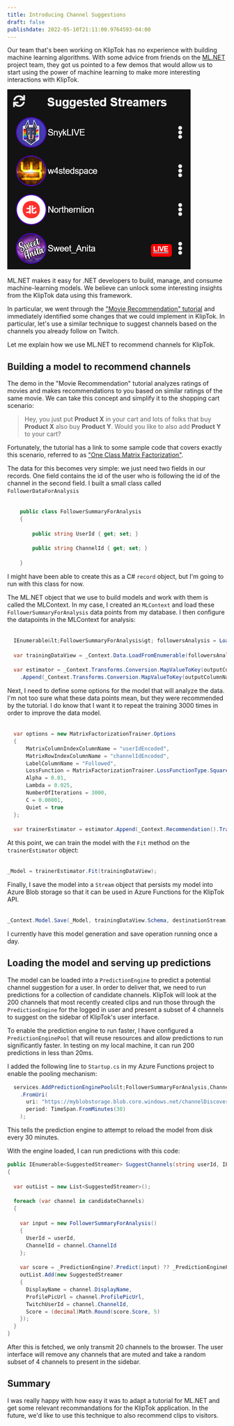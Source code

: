 ```yaml
---
title: Introducing Channel Suggestions
draft: false
publishdate: 2022-05-10T21:11:00.9764593-04:00
---
```


Our team that's been working on KlipTok has no experience with building machine learning algorithms.  With some advice from friends on the [ML.NET](https://dotnet.microsoft.com/apps/machinelearning-ai/ml-dotnet) project team, they got us pointed to a few demos that would allow us to start using the power of machine learning to make more interesting interactions with KlipTok.

![The new suggested streamers panel on KlipTok, generated using ML.NET](img/601-MachineLearningGeneratedSuggestedStreamers.png)

ML.NET makes it easy for .NET developers to build, manage, and consume machine-learning models.  We believe can unlock some interesting insights from the KlipTok data using this framework.

In particular, we went through the ["Movie Recommendation" tutorial](https://docs.microsoft.com/dotnet/machine-learning/tutorials/movie-recommendation) and immediately identified some changes that we could implement in KlipTok.  In particular, let's use a similar technique to suggest channels based on the channels you already follow on Twitch.

Let me explain how we use ML.NET to recommend channels for KlipTok.

## Building a model to recommend channels

The demo in the "Movie Recommendation" tutorial analyzes ratings of movies and makes recommendations to you based on similar ratings of the same movie.  We can take this concept and simplify it to the shopping cart scenario:

> Hey, you just put **Product X** in your cart and lots of folks that buy **Product X** also buy **Product Y**.  Would you like to also add **Product Y** to your cart?

Fortunately, the tutorial has a link to some sample code that covers exactly this scenario, referred to as ["One Class Matrix Factorization"](https://github.com/dotnet/machinelearning-samples/tree/main/samples/csharp/getting-started/MatrixFactorization_ProductRecommendation).

The data for this becomes very simple:  we just need two fields in our records.  One field contains the id of the user who is following the id of the channel in the second field.  I built a small class called `FollowerDataForAnalysis`

```csharp

	public class FollowerSummaryForAnalysis
	{

		public string UserId { get; set; }

		public string ChannelId { get; set; }

	}

```

I might have been able to create this as a C# `record` object, but I'm going to run with this class for now.

The ML.NET object that we use to build models and work with them is called the MLContext.  In my case, I created an `MLContext` and load these `FollowerSummaryForAnalysis` data points from my database.  I then configure the datapoints in the MLContext for analysis:

```csharp

  IEnumerable&lt;FollowerSummaryForAnalysis&gt; followersAnalysis = LoadFromDatabase();

  var trainingDataView = _Context.Data.LoadFromEnumerable(followersAnalysis);

  var estimator = _Context.Transforms.Conversion.MapValueToKey(outputColumnName: "userIdEncoded", inputColumnName: nameof(FollowerSummaryForAnalysis.UserId))
    .Append(_Context.Transforms.Conversion.MapValueToKey(outputColumnName: "channelIdEncoded", inputColumnName: nameof(FollowerSummaryForAnalysis.ChannelId)));

```

Next, I need to define some options for the model that will analyze the data.  I'm not too sure what these data points mean, but they were recommended by the tutorial.  I do know that I want it to repeat the training 3000 times in order to improve the data model.

```csharp

  var options = new MatrixFactorizationTrainer.Options
  {
      MatrixColumnIndexColumnName = "userIdEncoded",
      MatrixRowIndexColumnName = "channelIdEncoded",
      LabelColumnName = "Followed",
      LossFunction = MatrixFactorizationTrainer.LossFunctionType.SquareLossOneClass,
      Alpha = 0.01,
      Lambda = 0.025,
      NumberOfIterations = 3000,
      C = 0.00001,
      Quiet = true
  };

  var trainerEstimator = estimator.Append(_Context.Recommendation().Trainers.MatrixFactorization(options));

```

At this point, we can train the model with the `Fit` method on the `trainerEstimator` object:

```csharp

_Model = trainerEstimator.Fit(trainingDataView);

```

Finally, I save the model into a `Stream` object that persists my model into Azure Blob storage so that it can be used in Azure Functions for the KlipTok API.

```csharp

_Context.Model.Save(_Model, trainingDataView.Schema, destinationStream);

```

I currently have this model generation and save operation running once a day.

## Loading the model and serving up predictions

The model can be loaded into a `PredictionEngine` to predict a potential channel suggestion for a user.  In order to deliver that, we need to run predictions for a collection of candidate channels.  KlipTok will look at the 200 channels that most recently created clips and run those through the `PredictionEngine` for the logged in user and present a subset of 4 channels to suggest on the sidebar of KlipTok's user interface.

To enable the prediction engine to run faster, I have configured a `PredictionEnginePool` that will reuse resources and allow predictions to run significantly faster.  In testing on my local machine, it can run 200 predictions in less than 20ms. 

I added the following line to `Startup.cs` in my Azure Functions project to enable the pooling mechanism:

```csharp
  services.AddPredictionEnginePool&lt;FollowerSummaryForAnalysis,ChannelPrediction&gt;()
    .FromUri(
      uri: "https://myblobstorage.blob.core.windows.net/channelDiscoveryModel.zip",
      period: TimeSpan.FromMinutes(30)
    );
```

This tells the prediction engine to attempt to reload the model from disk every 30 minutes.

With the engine loaded, I can run predictions with this code:

```csharp
public IEnumerable<SuggestedStreamer> SuggestChannels(string userId, IEnumerable<ChannelProfile> candidateChannels, int maxCount)
{

  var outList = new List<SuggestedStreamer>();

  foreach (var channel in candidateChannels)
  {

    var input = new FollowerSummaryForAnalysis()
    {
      UserId = userId,
      ChannelId = channel.ChannelId
    };

    var score = _PredictionEngine?.Predict(input) ?? _PredictionEnginePool.Predict(input);
    outList.Add(new SuggestedStreamer
    {
      DisplayName = channel.DisplayName,
      ProfilePicUrl = channel.ProfilePicUrl,
      TwitchUserId = channel.ChannelId,
      Score = (decimal)Math.Round(score.Score, 5)
    });
  }
}
```

After this is fetched, we only transmit 20 channels to the browser.  The user interface will remove any channels that are muted and take a random subset of 4 channels to present in the sidebar.

## Summary

I was really happy with how easy it was to adapt a tutorial for ML.NET and get some relevant recommandations for the KlipTok application.  In the future, we'd like to use this technique to also recommend clips to visitors.